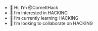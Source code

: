 - 👋 Hi, I’m @CornettHack
- 👀 I’m interested in HACKING
- 🌱 I’m currently learning HACKING
- 💞️ I’m looking to collaborate on HACKING

<!---
CornettHack/CornettHack is a ✨ special ✨ repository because its `README.md` (this file) appears on your GitHub profile.
You can click the Preview link to take a look at your changes.
--->
